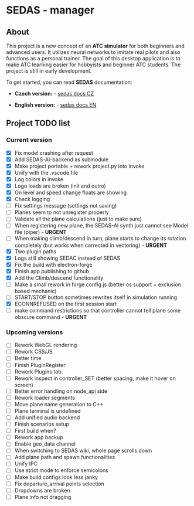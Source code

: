 # SEDAS - manager

## About

This project is a new concept of an **ATC simulator** for both beginners and advanced users. It utilizes neural networks to imitate real pilots and also functions as a personal trainer. The goal of this desktop application is to make ATC learning easier for hobbyists and beginner ATC students. The project is still in early development.

To get started, you can read **SEDAS** documentation:

- **Czech version:** - [sedas docs CZ](https://sedas-docs.readthedocs.io/cs/latest/)

- **English version:** - [sedas docs EN](https://sedas-docs.readthedocs.io/en/latest/)

## Project TODO list

### Current version

- [x] Fix model crashing after request
- [x] Add SEDAS-AI-backend as submodule
- [x] Make project portable + rework project.py into invoke
- [x] Unify with the .vscode file
- [x] Log colors in invoke
- [x] Logo loads are broken (init and outro)
- [x] On level and speed change floats are showing
- [x] Check logging
- [ ] Fix settings message (settings not saving)
- [ ] Planes seem to not unregister properly
- [ ] Validate all the plane calculations (just to make sure)
- [ ] When registering new plane, the SEDAS-AI synth just cannot see Model file (piper) - **URGENT**
- [ ] When making climb/descend in turn, plane starts to change its rotation completely (but works when corrected in vectoring) - **URGENT**
- [x] Two plugin paths
- [x] Logs still showing SEDAC instead of SEDAS
- [x] Fix the build with electron-forge
- [x] Finish app publishing to github
- [x] Add the Climb/descend functionality
- [ ] Make a small rework in forge.config.js (better os support + exclusion based mechanic)
- [ ] START/STOP button sometimes rewrites itself in simulation running
- [x] ECONNREFUSED on the first session start
- [ ] make command restrictions so that controller cannot tell plane some obscure command - **URGENT**

### Upcoming versions

- [ ] Rework WebGL rendering
- [ ] Rework CSS/JS
- [ ] Better time
- [ ] Finish PluginRegister
- [ ] Rework Plugins tab
- [ ] Rework inspect in controller_SET (better spacing, make it hover on screen)
- [ ] Better error handling on node_api side
- [ ] Rework loader segments
- [ ] Move plane name generation to C++
- [ ] Plane terminal is undefined
- [ ] Add unified audio backend
- [ ] Finish scenarios setup
- [ ] First build when?
- [ ] Rework app backup
- [ ] Enable geo_data channel
- [ ] When switching to SEDAS wiki, whole page scrolls down
- [ ] Add plane path and spawn functionalities
- [ ] Unify IPC
- [ ] Use strict mode to enforce semicolons
- [ ] Make build configs look less janky
- [ ] Fix departure_arrival points selection
- [ ] Dropdowns are broken
- [ ] Plane info not dragging
